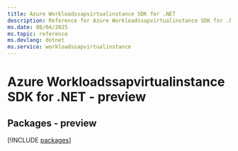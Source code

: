 ```yaml
---
title: Azure Workloadssapvirtualinstance SDK for .NET
description: Reference for Azure Workloadssapvirtualinstance SDK for .NET
ms.date: 08/04/2025
ms.topic: reference
ms.devlang: dotnet
ms.service: workloadssapvirtualinstance
---
```

# Azure Workloadssapvirtualinstance SDK for .NET - preview
## Packages - preview
[!INCLUDE [packages](workloadssapvirtualinstance-index.md)]